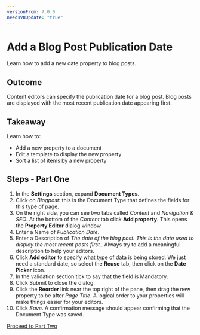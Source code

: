 ```yaml
---
versionFrom: 7.0.0
needsV8Update: "true"
---
```


# Add a Blog Post Publication Date
Learn how to add a new date property to blog posts.

## Outcome
Content editors can specify the publication date for a blog post. Blog posts are displayed with the most recent publication date appearing first.

## Takeaway
Learn how to:
* Add a new property to a document
* Edit a template to display the new property
* Sort a list of items by a new property

## Steps - Part One
1. In the **Settings** section, expand **Document Types**.
2. Click on *Blogpost*: this is the Document Type that defines the fields for this type of page.
3. On the right side, you can see two tabs called *Content* and *Navigation & SEO*. At the bottom of the *Content* tab click **Add property**.  This opens the **Property Editor** dialog window.
4. Enter a Name of *Publication Date*.
5. Enter a Description of *The date of the blog post. This is the date used to display the most recent posts first.*.  Always try to add a meaningful description to help your editors.
6. Click **Add editor** to specify what type of data is being stored.  We just need a standard date, so select the **Reuse** tab, then click on the **Date Picker** icon.
7. In the validation section tick to say that the field is Mandatory.
8. Click Submit to close the dialog.
9. Click the **Reorder** link near the top right of the pane, then drag the new property to be after *Page Title*.  A logical order to your properties will make things easier for your editors.
10. Click *Save*.  A confirmation message should appear confirming that the Document Type was saved.   

[Proceed to Part Two](part-2.md)
